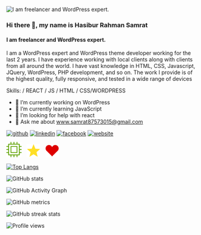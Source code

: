 ![I am freelancer and WordPress expert.](http://developersamrat.xyz/wp-content/uploads/2022/01/1-1.png)
### Hi there 👋, my name is Hasibur Rahman Samrat 
#### I am freelancer and WordPress expert.

I am a WordPress expert and WordPress theme developer working for the last 2 years. I have experience working with local clients along with clients from all around the world. I have vast knowledge in HTML, CSS, Javascript, JQuery, WordPress, PHP development, and so on. The work I provide is of the highest quality, fully responsive, and tested in a wide range of devices

Skills:  / REACT / JS / HTML / CSS/WORDPRESS

- 🔭 I’m currently working on WordPress 
- 🌱 I’m currently learning JavaScript 
- 🤔 I’m looking for help with react 
- 💬 Ask me about www.samrat87573015@gmail.com 


[<img src='https://cdn.jsdelivr.net/npm/simple-icons@3.0.1/icons/github.svg' alt='github' height='40'>](https://github.com/samrat87573015)  [<img src='https://cdn.jsdelivr.net/npm/simple-icons@3.0.1/icons/linkedin.svg' alt='linkedin' height='40'>](https://www.linkedin.com/in/hasibur-rahman-samrat-b9877121a/)  [<img src='https://cdn.jsdelivr.net/npm/simple-icons@3.0.1/icons/facebook.svg' alt='facebook' height='40'>](https://www.facebook.com/developesamrat)  [<img src='https://cdn.jsdelivr.net/npm/simple-icons@3.0.1/icons/icloud.svg' alt='website' height='40'>](http://developersamrat.xyz/)  

<a href='https://docs.github.com/en/developers'><img src='https://raw.githubusercontent.com/acervenky/animated-github-badges/master/assets/devbadge.gif' width='40' height='40'></a> <a href='https://stars.github.com/'><img src='https://raw.githubusercontent.com/acervenky/animated-github-badges/master/assets/starbadge.gif' width='35' height='35'></a> <a href='https://docs.github.com/en/github/supporting-the-open-source-community-with-github-sponsors'><img src='https://raw.githubusercontent.com/acervenky/animated-github-badges/master/assets/sponsorbadge.gif' width='35' height='35'></a> 

[![Top Langs](https://github-readme-stats.vercel.app/api/top-langs/?username=samrat87573015)](https://github.com/anuraghazra/github-readme-stats)

![GitHub stats](https://github-readme-stats.vercel.app/api?username=samrat87573015&show_icons=true&count_private=true)  

![GitHub Activity Graph](https://activity-graph.herokuapp.com/graph?username=samrat87573015)  

![GitHub metrics](https://metrics.lecoq.io/samrat87573015)  

![GitHub streak stats](https://github-readme-streak-stats.herokuapp.com/?user=samrat87573015)  

![Profile views](https://gpvc.arturio.dev/samrat87573015)  

